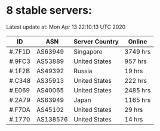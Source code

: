 # 8 stable servers:

Latest update at: Mon Apr 13 22:10:13 UTC 2020

| ID | ASN | Server Country | Online |
| -- | --- | -------------- | ------ |
| #.7F1D | AS63949 | Singapore | 3749 hrs |
| #.9FC3 | AS53889 | United States | 957 hrs |
| #.1F2B | AS49392 | Russia | 19 hrs |
| #.C348 | AS35913 | United States | 222 hrs |
| #.E069 | AS40065 | United States | 2485 hrs |
| #.2A79 | AS63949 | Japan | 1165 hrs |
| #.F7DA | AS45102 | United States | 29 hrs |
| #.1770 | AS138576 | United States | 14 hrs |

